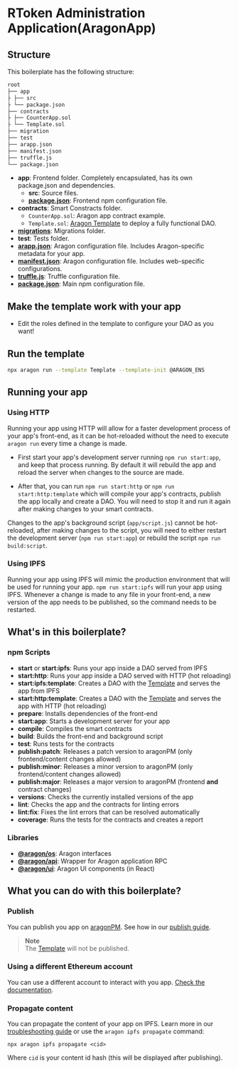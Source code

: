 # RToken Administration Application(AragonApp)

## Structure

This boilerplate has the following structure:

```md
root
├── app
├ ├── src
├ └── package.json
├── contracts
├ ├── CounterApp.sol
├ └── Template.sol
├── migration
├── test
├── arapp.json
├── manifest.json
├── truffle.js
└── package.json
```

- **app**: Frontend folder. Completely encapsulated, has its own package.json and dependencies.
  - **src**: Source files.
  - [**package.json**](https://docs.npmjs.com/creating-a-package-json-file): Frontend npm configuration file.
- **contracts**: Smart Constracts folder.
  - `CounterApp.sol`: Aragon app contract example.
  - `Template.sol`: [Aragon Template](https://hack.aragon.org/docs/templates-intro) to deploy a fully functional DAO.
- [**migrations**](https://truffleframework.com/docs/truffle/getting-started/running-migrations): Migrations folder.
- **test**: Tests folder.
- [**arapp.json**](https://hack.aragon.org/docs/cli-global-confg#the-arappjson-file): Aragon configuration file. Includes Aragon-specific metadata for your app.
- [**manifest.json**](https://hack.aragon.org/docs/cli-global-confg#the-manifestjson-file): Aragon configuration file. Includes web-specific configurations.
- [**truffle.js**](https://truffleframework.com/docs/truffle/reference/configuration): Truffle configuration file.
- [**package.json**](https://docs.npmjs.com/creating-a-package-json-file): Main npm configuration file.

## Make the template work with your app

- Edit the roles defined in the template to configure your DAO as you want!

## Run the template

```sh
npx aragon run --template Template --template-init @ARAGON_ENS
```

## Running your app

### Using HTTP

Running your app using HTTP will allow for a faster development process of your app's front-end, as it can be hot-reloaded without the need to execute `aragon run` every time a change is made.

- First start your app's development server running `npm run start:app`, and keep that process running. By default it will rebuild the app and reload the server when changes to the source are made.

- After that, you can run `npm run start:http` or `npm run start:http:template` which will compile your app's contracts, publish the app locally and create a DAO. You will need to stop it and run it again after making changes to your smart contracts.

Changes to the app's background script (`app/script.js`) cannot be hot-reloaded, after making changes to the script, you will need to either restart the development server (`npm run start:app`) or rebuild the script `npm run build:script`.

### Using IPFS

Running your app using IPFS will mimic the production environment that will be used for running your app. `npm run start:ipfs` will run your app using IPFS. Whenever a change is made to any file in your front-end, a new version of the app needs to be published, so the command needs to be restarted.

## What's in this boilerplate?

### npm Scripts

- **start** or **start:ipfs**: Runs your app inside a DAO served from IPFS
- **start:http**: Runs your app inside a DAO served with HTTP (hot reloading)
- **start:ipfs:template**: Creates a DAO with the [Template](https://github.com/aragon/aragon-react-boilerplate/blob/master/contracts/Template.sol) and serves the app from IPFS
- **start:http:template**: Creates a DAO with the [Template](https://github.com/aragon/aragon-react-boilerplate/blob/master/contracts/Template.sol) and serves the app with HTTP (hot reloading)
- **prepare**: Installs dependencies of the front-end
- **start:app**: Starts a development server for your app
- **compile**: Compiles the smart contracts
- **build**: Builds the front-end and background script
- **test**: Runs tests for the contracts
- **publish:patch**: Releases a patch version to aragonPM (only frontend/content changes allowed)
- **publish:minor**: Releases a minor version to aragonPM (only frontend/content changes allowed)
- **publish:major**: Releases a major version to aragonPM (frontend **and** contract changes)
- **versions**: Checks the currently installed versions of the app
- **lint**: Checks the app and the contracts for linting errors
- **lint:fix**: Fixes the lint errors that can be resolved automatically
- **coverage**: Runs the tests for the contracts and creates a report

### Libraries

- [**@aragon/os**](https://github.com/aragon/aragonos): Aragon interfaces
- [**@aragon/api**](https://github.com/aragon/aragon.js/tree/master/packages/aragon-api): Wrapper for Aragon application RPC
- [**@aragon/ui**](https://github.com/aragon/aragon-ui): Aragon UI components (in React)

## What you can do with this boilerplate?

### Publish

You can publish you app on [aragonPM](https://hack.aragon.org/docs/apm). See how in our [publish guide](https://hack.aragon.org/docs/guides-publish).

> **Note**<br>
> The [Template](https://github.com/aragon/aragon-react-boilerplate/blob/master/contracts/Template.sol) will not be published.

### Using a different Ethereum account

You can use a different account to interact with you app. [Check the documentation](https://hack.aragon.org/docs/guides-faq#set-a-private-key).

### Propagate content

You can propagate the content of your app on IPFS. Learn more in our [troubleshooting guide](https://hack.aragon.org/docs/guides-faq#propagating-your-content-hash-through-ipfs) or use the `aragon ipfs propagate` command:

```
npx aragon ipfs propagate <cid>
```

Where `cid` is your content id hash (this will be displayed after publishing).
